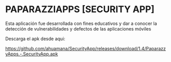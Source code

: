 PAPARAZZIAPPS [SECURITY APP]
======================

Esta aplicación fue desarrollada con fines educativos y dar a conocer la detección de vulnerabilidades y defectos de las aplicaciones móviles

Descarga el apk desde aqui: 

https://github.com/ahuamana/SecurityApp/releases/download/1.4/PaparazzyApps.-.SecurityApp.apk